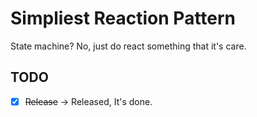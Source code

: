 # Simpliest Reaction Pattern

State machine? No, just do react something that it's care.

## TODO

- [x] <strike>Release</strike> -> Released, It's done.
